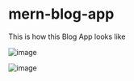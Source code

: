 # mern-blog-app
This is how this Blog App looks like 

![image](https://user-images.githubusercontent.com/80449006/224434161-06d6262f-0708-41f3-805a-4112dacbc4ac.png)

![image](https://user-images.githubusercontent.com/80449006/224434402-2114a3f5-8e20-4407-852d-f1550c7e1ae5.png)


